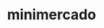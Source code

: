 ---
title: "minimercado"
url: /ciudad-autonoma-de-buenos-aires/minimercado-avenida-la-plata/
shop: Lebensmittel
---